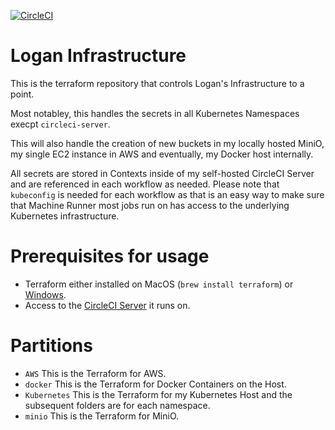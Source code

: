 [![CircleCI](https://cciserver.logangodsey.com/status-badge/img/gh/imlogang-organization/logan-infrastructure/tree/main.svg?style=svg&circle-token=3f6a7820b1cbd15a302fb8a9cc3e34de56b630d3)](https://cciserver.logangodsey.com/status-badge/redirect/gh/imlogang-organization/logan-infrastructure/tree/main)
# Logan Infrastructure 
This is the terraform repository that controls Logan's Infrastructure to a point. 

Most notabley, this handles the secrets in all Kubernetes Namespaces execpt `circleci-server`. 

This will also handle the creation of new buckets in my locally hosted MiniO, my single EC2 instance in AWS and eventually, my Docker host internally. 

All secrets are stored in Contexts inside of my self-hosted CircleCI Server and are referenced in each workflow as needed. 
Please note that `kubeconfig` is needed for each workflow as that is an easy way to make sure that Machine Runner most jobs run on has access to the underlying Kubernetes infrastructure. 

# Prerequisites for usage
* Terraform either installed on MacOS (`brew install terraform`) or [Windows](https://developer.hashicorp.com/terraform/install#windows).
* Access to the [CircleCI Server](https://app.cciserver.logangodsey.com/pipelines/github/imlogang-organization/logan-infrastructure) it runs on.

# Partitions 
* `AWS` This is the Terraform for AWS.
* `docker` This is the Terraform for Docker Containers on the Host.
* `Kubernetes` This is the Terraform for my Kubernetes Host and the subsequent folders are for each namespace.
* `minio` This is the Terraform for MiniO.
